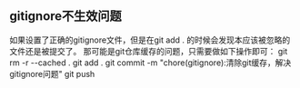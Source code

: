## gitignore不生效问题
如果设置了正确的gitignore文件，但是在git add . 的时候会发现本应该被忽略的文件还是被提交了。
那可能是git仓库缓存的问题，只需要做如下操作即可：
git rm -r --cached .
git add .
git commit -m "chore(gitignore):清除git缓存，解决gitignore问题"
git push

